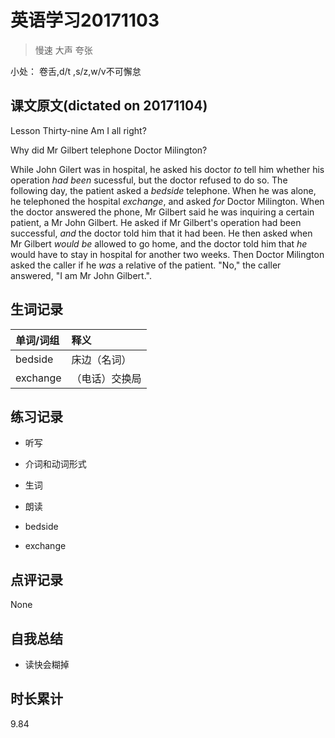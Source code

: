 # 英语学习20171103

> 慢速 大声 夸张

小处： 卷舌,d/t ,s/z,w/v不可懈怠

## 课文原文(dictated on 20171104)

Lesson Thirty-nine  Am I all right?

Why did Mr Gilbert telephone Doctor Milington?

While John Gilert was in hospital, he asked his doctor _to_ tell him whether his operation _had been_  sucessful, but the doctor refused to do so.
The following day, the patient asked a _bedside_ telephone.
When he was alone, he telephoned the hospital _exchange_, and asked _for_ Doctor Milington.
When the doctor answered the phone, Mr Gilbert said he was inquiring a certain patient, a Mr John Gilbert.
He asked if Mr Gilbert's operation had been successful, _and_ the doctor told him that it had been.
He then asked when Mr Gilbert _would be_ allowed to go home, and the doctor told him that _he_ would have to stay in hospital for another two weeks.
Then Doctor Milington asked the caller if he _was_ a relative of the patient.
"No," the caller answered, "I am Mr John Gilbert.".

## 生词记录
| 单词/词组 | 释义   |
| :---- | :--- |
| bedside |  床边（名词）|
| exchange | （电话）交换局|

## 练习记录
* 听写
 * 介词和动词形式
 * 生词

* 朗读
 * bedside
 * exchange

## 点评记录
None

## 自我总结
* 读快会糊掉

## 时长累计
9.84
